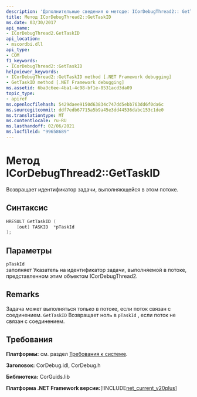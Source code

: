 ```yaml
---
description: 'Дополнительные сведения о методе: ICorDebugThread2:: GetTaskID'
title: Метод ICorDebugThread2::GetTaskID
ms.date: 03/30/2017
api_name:
- ICorDebugThread2.GetTaskID
api_location:
- mscordbi.dll
api_type:
- COM
f1_keywords:
- ICorDebugThread2::GetTaskID
helpviewer_keywords:
- ICorDebugThread2::GetTaskID method [.NET Framework debugging]
- GetTaskID method [.NET Framework debugging]
ms.assetid: 6ba3c6ee-4ba1-4c98-bf1e-8531acd3da09
topic_type:
- apiref
ms.openlocfilehash: 5429daee9150d63834c747dd5ebb763dd6f0da6c
ms.sourcegitcommit: ddf7edb67715a5b9a45e3dd44536dabc153c1de0
ms.translationtype: MT
ms.contentlocale: ru-RU
ms.lasthandoff: 02/06/2021
ms.locfileid: "99658689"
---
```

# <a name="icordebugthread2gettaskid-method"></a>Метод ICorDebugThread2::GetTaskID

Возвращает идентификатор задачи, выполняющейся в этом потоке.  
  
## <a name="syntax"></a>Синтаксис  
  
```cpp  
HRESULT GetTaskID (  
    [out] TASKID  *pTaskId  
);  
```  
  
## <a name="parameters"></a>Параметры  

 `pTaskId`  
 заполняет Указатель на идентификатор задачи, выполняемой в потоке, представленном этим объектом ICorDebugThread2.  
  
## <a name="remarks"></a>Remarks  

 Задача может выполняться только в потоке, если поток связан с соединением. `GetTaskID` Возвращает ноль в `pTaskId` , если поток не связан с соединением.  
  
## <a name="requirements"></a>Требования  

 **Платформы:** см. раздел [Требования к системе](../../get-started/system-requirements.md).  
  
 **Заголовок:** CorDebug.idl, CorDebug.h  
  
 **Библиотека:** CorGuids.lib  
  
 **Платформа .NET Framework версии:**[!INCLUDE[net_current_v20plus](../../../../includes/net-current-v20plus-md.md)]
